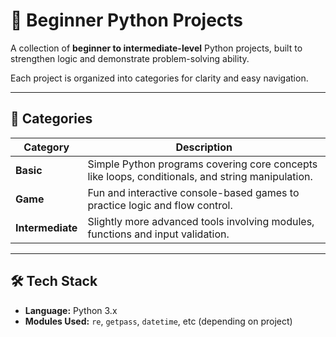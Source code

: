 # 🐍 Beginner Python Projects
A collection of **beginner to intermediate-level** Python projects, built to strengthen logic and demonstrate problem-solving ability.

Each project is organized into categories for clarity and easy navigation.

---

## 📂 Categories

| Category  | Description |
|------------|---------------|
| **Basic** | Simple Python programs covering core concepts like loops, conditionals, and string manipulation. |
| **Game** | Fun and interactive console-based games to practice logic and flow control. |
| **Intermediate** | Slightly more advanced tools involving modules, functions and input validation. |

---

## 🛠️ Tech Stack
- **Language:** Python 3.x  
- **Modules Used:** `re`, `getpass`, `datetime`, etc (depending on project)  